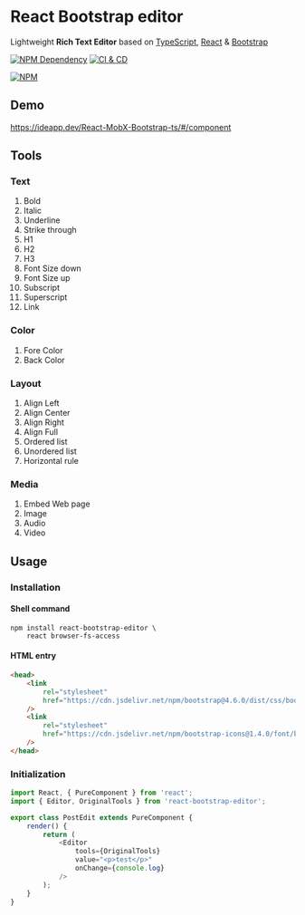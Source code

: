 # React Bootstrap editor

Lightweight **Rich Text Editor** based on [TypeScript][1], [React][2] & [Bootstrap][3]

[![NPM Dependency](https://david-dm.org/idea2app/React-Bootstrap-editor.svg)][4]
[![CI & CD](https://github.com/idea2app/React-Bootstrap-editor/workflows/CI%20&%20CD/badge.svg)][5]

[![NPM](https://nodei.co/npm/react-bootstrap-editor.png?downloads=true&downloadRank=true&stars=true)][6]

## Demo

https://ideapp.dev/React-MobX-Bootstrap-ts/#/component

## Tools

### Text

1. Bold
2. Italic
3. Underline
4. Strike through
5. H1
6. H2
7. H3
8. Font Size down
9. Font Size up
10. Subscript
11. Superscript
12. Link

### Color

1. Fore Color
2. Back Color

### Layout

1. Align Left
2. Align Center
3. Align Right
4. Align Full
5. Ordered list
6. Unordered list
7. Horizontal rule

### Media

1. Embed Web page
2. Image
3. Audio
4. Video

## Usage

### Installation

#### Shell command

```shell
npm install react-bootstrap-editor \
    react browser-fs-access
```

#### HTML entry

```html
<head>
    <link
        rel="stylesheet"
        href="https://cdn.jsdelivr.net/npm/bootstrap@4.6.0/dist/css/bootstrap.min.css"
    />
    <link
        rel="stylesheet"
        href="https://cdn.jsdelivr.net/npm/bootstrap-icons@1.4.0/font/bootstrap-icons.css"
    />
</head>
```

### Initialization

```javascript
import React, { PureComponent } from 'react';
import { Editor, OriginalTools } from 'react-bootstrap-editor';

export class PostEdit extends PureComponent {
    render() {
        return (
            <Editor
                tools={OriginalTools}
                value="<p>test</p>"
                onChange={console.log}
            />
        );
    }
}
```

[1]: https://www.typescriptlang.org/
[2]: https://reactjs.org/
[3]: https://getbootstrap.com/
[4]: https://david-dm.org/idea2app/React-Bootstrap-editor
[5]: https://github.com/idea2app/React-Bootstrap-editor/actions
[6]: https://nodei.co/npm/react-bootstrap-editor/
